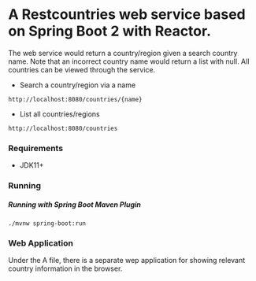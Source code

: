 # A Restcountries web service based on Spring Boot 2 with Reactor.

The web service would return a country/region given a search country name. Note that an incorrect country name would return a list with null. All countries can be viewed through the service.

* Search a country/region via a name

```
http://localhost:8080/countries/{name}
```

* List all  countries/regions 

```
http://localhost:8080/countries
```

### Requirements
* JDK11+


### Running
##### Running with Spring Boot Maven Plugin
```
./mvnw spring-boot:run
```

### Web Application
Under the A file, there is a separate wep application for showing relevant country information in the browser.
